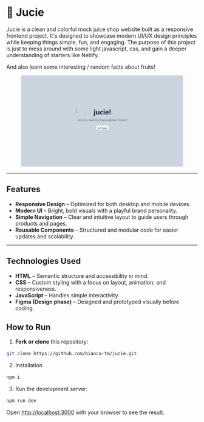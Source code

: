 # 🧃 Jucie

Jucie is a clean and colorful mock juice shop website built as a responsive frontend project. It's designed to showcase modern UI/UX design principles while keeping things simple, fun, and engaging.
The purpose of this project is just to mess around with some light javascript, css, and gain a deeper understanding of starters like Netlify.

And also learn some interesting / random facts about fruits!

<div align="center">
  <img src="public/assets/jucie.gif" width="426" alt="jucie gif"/>
</div>


---

## Features

- **Responsive Design** – Optimized for both desktop and mobile devices.
- **Modern UI** – Bright, bold visuals with a playful brand personality.
- **Simple Navigation** – Clear and intuitive layout to guide users through products and pages.
- **Reusable Components** – Structured and modular code for easier updates and scalability.

---

## Technologies Used

- **HTML** – Semantic structure and accessibility in mind.
- **CSS** – Custom styling with a focus on layout, animation, and responsiveness.
- **JavaScript** – Handles simple interactivity.
- **Figma (Design phase)** – Designed and prototyped visually before coding.


## How to Run

1. **Fork or clone** this repository:
```bash
git clone https://github.com/bianca-tm/jucie.git
```
2. Installation
```bash
npm i
```

3. Run the development server:

```bash
npm run dev
```
Open [http://localhost:3000](http://localhost:3000) with your browser to see the result.
